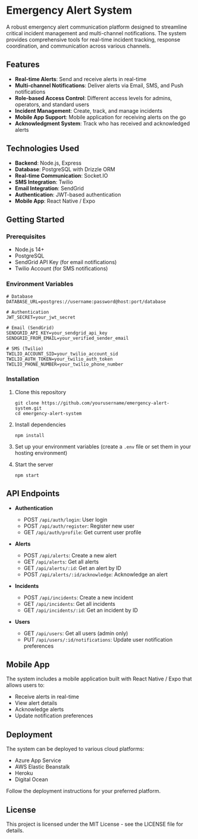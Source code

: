 # Emergency Alert System

A robust emergency alert communication platform designed to streamline critical incident management and multi-channel notifications. The system provides comprehensive tools for real-time incident tracking, response coordination, and communication across various channels.

## Features

- **Real-time Alerts**: Send and receive alerts in real-time
- **Multi-channel Notifications**: Deliver alerts via Email, SMS, and Push notifications
- **Role-based Access Control**: Different access levels for admins, operators, and standard users
- **Incident Management**: Create, track, and manage incidents
- **Mobile App Support**: Mobile application for receiving alerts on the go
- **Acknowledgment System**: Track who has received and acknowledged alerts

## Technologies Used

- **Backend**: Node.js, Express
- **Database**: PostgreSQL with Drizzle ORM
- **Real-time Communication**: Socket.IO
- **SMS Integration**: Twilio
- **Email Integration**: SendGrid
- **Authentication**: JWT-based authentication
- **Mobile App**: React Native / Expo

## Getting Started

### Prerequisites

- Node.js 14+
- PostgreSQL
- SendGrid API Key (for email notifications)
- Twilio Account (for SMS notifications)

### Environment Variables

```
# Database
DATABASE_URL=postgres://username:password@host:port/database

# Authentication
JWT_SECRET=your_jwt_secret

# Email (SendGrid)
SENDGRID_API_KEY=your_sendgrid_api_key
SENDGRID_FROM_EMAIL=your_verified_sender_email

# SMS (Twilio)
TWILIO_ACCOUNT_SID=your_twilio_account_sid
TWILIO_AUTH_TOKEN=your_twilio_auth_token
TWILIO_PHONE_NUMBER=your_twilio_phone_number
```

### Installation

1. Clone this repository
   ```
   git clone https://github.com/yourusername/emergency-alert-system.git
   cd emergency-alert-system
   ```

2. Install dependencies
   ```
   npm install
   ```

3. Set up your environment variables (create a `.env` file or set them in your hosting environment)

4. Start the server
   ```
   npm start
   ```

## API Endpoints

- **Authentication**
  - POST `/api/auth/login`: User login
  - POST `/api/auth/register`: Register new user
  - GET `/api/auth/profile`: Get current user profile

- **Alerts**
  - POST `/api/alerts`: Create a new alert
  - GET `/api/alerts`: Get all alerts
  - GET `/api/alerts/:id`: Get an alert by ID
  - POST `/api/alerts/:id/acknowledge`: Acknowledge an alert

- **Incidents**
  - POST `/api/incidents`: Create a new incident
  - GET `/api/incidents`: Get all incidents
  - GET `/api/incidents/:id`: Get an incident by ID

- **Users**
  - GET `/api/users`: Get all users (admin only)
  - PUT `/api/users/:id/notifications`: Update user notification preferences

## Mobile App

The system includes a mobile application built with React Native / Expo that allows users to:

- Receive alerts in real-time
- View alert details
- Acknowledge alerts
- Update notification preferences

## Deployment

The system can be deployed to various cloud platforms:

- Azure App Service
- AWS Elastic Beanstalk
- Heroku
- Digital Ocean

Follow the deployment instructions for your preferred platform.

## License

This project is licensed under the MIT License - see the LICENSE file for details.